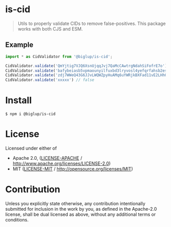 # is-cid <!-- omit in toc -->

> Utils to properly validate CIDs to remove false-positives. This package works with both CJS and ESM.

## Example

```TypeScript
import * as CidValidator from '@biglup/is-cid';

CidValidator.validate('QmYjtig7VJQ6XsnUjqqJvj7QaMcCAwtrgNdahSiFofrE7o') // true (CIDv0)
CidValidator.validate('bafybeiasb5vpmaounyilfuxbd3lryvosl4yefqrfahsb2esg46q6tu6y5q') // true (CIDv1 in Base32)
CidValidator.validate('zdj7WWeQ43G6JJvLWQWZpyHuAMq6uYWRjkBXFad11vE2LHhQ7') // true (CIDv1 in Base58btc)
CidValidator.validate('xxxxx') // false
```

# Install

```console
$ npm i @biglup/is-cid
```

# License

Licensed under either of

- Apache 2.0, ([LICENSE-APACHE](LICENSE-APACHE) / <http://www.apache.org/licenses/LICENSE-2.0>)
- MIT ([LICENSE-MIT](LICENSE-MIT) / <http://opensource.org/licenses/MIT>)

# Contribution

Unless you explicitly state otherwise, any contribution intentionally submitted for inclusion in the work by you, as defined in the Apache-2.0 license, shall be dual licensed as above, without any additional terms or conditions.
